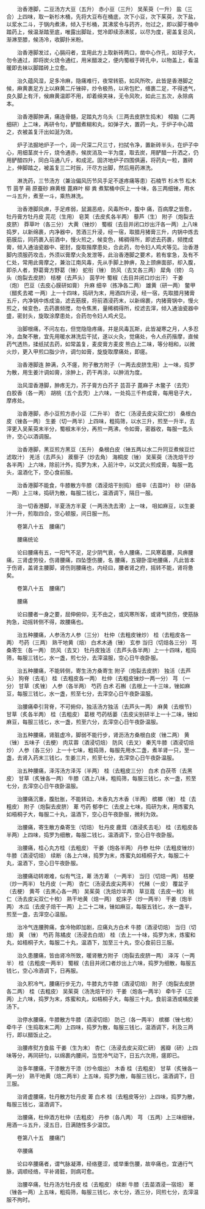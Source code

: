 <!-- { "loadSidebar": true } -->
　　治香港脚，二豆汤方大豆（五升） 赤小豆（三升） 吴茱萸（一升） 盐（三合）上四味，取一新杉木桶，先将大豆布在桶底，次下小豆，次下茱萸，次下盐，以浆水二斗，于锅内煮沸，倾入于杉桶，其沸浆令与药齐，勿过之，即以脚于桶中踏药上，候温渐踏至底，唯露出脚趾，觉冷即续添沸浆，以尽为度，密盖复忌风，渐淋至膝，候汤冷，收脚扑米粉。

　　治香港脚发过，心膈闷者，宜用此方上取新砖两口，凿中心作孔，如球子大，勿令通过，即将炭火烧令通红，用米醋泼之，便内蜀椒于砖孔中，以物盖上，看温暖即去袜以脚踏砖上立愈。

　　治久蕴风湿，足多冷麻，隐痛难行，夜常转筋，如风所吹，此皆是香港脚之候，麻黄裹足方上以麻黄二斤锉碎，炒令极热，以帛包贮，缠裹二足，不得透气，良久脚上有汗，候麻黄温即不用，却着绵夹袜，无令风吹，如此三五次，永除病本。

　　治香港脚肿满，痛连骨髓，足踏丸方乌头（三两去皮脐生捣末） 樟脑（二两细研）上二味，再研令匀，酽醋煮糊和丸，如弹子大，置药一丸，于炉子中心踏之，衣被盖复汗出如涎为效。

　　炉子法掘地炉子一个，阔一尺深二尺三寸，扫拭令净，置新砖半头，在炉子中心，用细茎炭十斤，烧令通赤，候炭消及一半为度，取去炭，用酽醋一升洒之，仍用酽醋四升，同白马通八斤，和成泥。固济地炉子四围俱遍，将药丸一粒，置砖上，伸脚踏之，被盖复三二时辰，汗尽方出脚，然后用药淋洗。

　　淋洗药，三节汤方（兼治偏风历节风手足不遂疼痛等患）石楠节 杉木节 松木节 茵芋 蒴 原蚕砂 麻黄根 蓖麻叶 柳 粪 煮絮桶中灰上一十味，各三两细锉，用水一斗五升，煮至一斗，乘热淋洗。

　　治香港脚风痹，手足疼弱，鼠漏恶疮，风毒所中，腹中 痛，百病摩之皆愈，牡丹膏方牡丹皮 芫花（生用） 皂荚（去皮炙各半两） 藜芦（生） 附子（炮裂去皮脐） 莽草叶（各三分） 大黄（锉炒） 蜀椒（去目并闭口炒出汗各一两）上八味捣罗，以新绵裹，内净器中，苦酒三升浸，经一宿，取腊月猪膏三升，内锅中炼去筋膜后，同药裹入前酒中，慢火煎之，候变色，稀稠得所，即滤去药裹，频搅成膏，倾入通油瓷器中、密封，旋取揩摩患处，合此药，勿令妇人鸡犬等见。治香港脚内须服药攻击，外须以膏摩火灸发泄等，此治香港脚之要术，若有挛急，及有不仁处，常用此膏摩之，兼治江南风毒，先从手脚上肿痹，及上颈痹面部，却入腹，即杀人者，野葛膏方野葛（锉） 蛇衔（锉） 防风（去叉各三两） 犀角（镑） 乌头（炮裂去皮脐） 桔梗（去芦头） 茵芋叶 蜀椒（去目并闭口炒出汗） 干姜（炮） 巴豆（去皮心膜研如膏） 升麻 细辛（拣净各二两） 雄黄（研一两） 鳖甲（醋炙去裙 一两）上一十四味，捣研为末，用酒四升浸，经一宿，先取腊月猪膏五斤，内净锅中炼成油，滤去筋膜，将前酒浸药末，以新绵裹，内猪膏锅中，慢火煎之，候变色，去药裹频搅，勿令焦黑，量稀稠得所，绞滤去滓，倾入通油瓷器中盛，密封头，旋取涂摩患处，合药勿令妇人鸡犬见。

　　治脚根痛，不问左右，但觉隐隐疼痛，并是风毒瓦斯，此皆凝寒之月，人多忍冷，血聚不散，宜先用暖水淋洗后干拭，遂以火灸，觉痛处，令人点药揩摩，直候药气透热，揉纸拭去药，如常盖复，麦皮膏方麦皮 熊白上二味，等分相和，以微火炒，更入甲煎口脂少许，调匀如膏，旋旋取摩痛处，即瘥。

　　治香港脚连 肿满，久不瘥，附子散方附子（一两去皮脐生用）上一味，捣罗为散，用生姜汁调如膏，涂肿上，药干再涂，以肿消为度。

　　治风湿香港脚，肿疼无力，芥子膏方白芥子 芸苔子 蓖麻子 木鳖子（去壳） 白胶香（各一两） 胡桃（五个去壳）上六味，一处捣三千杵成膏，每用皂子大，摩疼处。

　　治香港脚，赤小豆煎方赤小豆（二升半） 杏仁（汤浸去皮尖双仁炒） 桑根白皮（锉各一两） 生姜（切一两半）上四味，粗捣筛，以水三升，煎至一升半，去滓更入吴茱萸末半分，蜀椒末半分，再煎一两沸，令如膏，密器收，每服一匙头许，空心以酒调服。

　　治香港脚，黑豆煎方黑豆（五升） 桑根白皮（锉五两以水二升同豆煮候豆烂滤取汁） 羌活（去芦头） 蒺藜子（炒去角） 海桐皮（锉） 吴茱萸（汤洗焙干炒各半两）上六味，除前汁外，捣罗为末，入前汁中，以文武火煎成膏，每服一匙头，温酒化下，空心食前服。

　　治香港脚不能食，牛膝散方牛膝（酒浸焙干别捣） 细辛（去苗叶） 砂（研各一两）上三味，捣研为散，每服二钱匕，温酒调下，隔日一服。

　　治一切香港脚，半夏汤方半夏（一两汤洗去滑）上一味， 咀如麻豆，以生姜汁一升，煎取四合，空心顿服，间日服一剂。

　　卷第八十五　腰痛门

　　腰痛统论

　　论曰腰痛有五，一阳气不足，足少阴气衰，令人腰痛，二风寒着腰，风痹腰痛，三肾虚劳役，伤肾腰痛，四坠堕伤腰，名 腰痛，五寝卧湿地腰痛，凡此皆本于伤肾，盖肾主腰脚，肾伤则腰痛也，内经曰，腰者肾之府，摇转不能，肾将惫矣。

　　卷第八十五　腰痛门

　　腰痛

　　论曰腰者一身之要，屈伸俯仰，无不由之，或风寒所客，或肾气损伤，使筋脉拘急，动摇转侧不得，故腰痛也。

　　治五种腰痛，人参汤方人参（三分） 杜仲（去粗皮锉炒） 桂（去粗皮各一两） 芍药（三两） 熟干地黄（焙） 白术木通（锉） 玄参 当归（切焙各三分） 芎 桑寄生（各一两） 防风（去叉） 牡丹皮独活（去芦头各半两）上一十四味，粗捣筛，每服三钱匕，水一盏，煎七分，去滓温服，空心日午夜卧服。

　　治五种腰痛，不能转侧，寄生汤方桑寄生 附子（炮裂去皮脐） 独活（去芦头） 狗脊（去毛） 桂（去粗皮各一两） 杜仲（去粗皮锉炒一两一分） 芎 （一分） 甘草（炙锉） 人参（各半两） 芍药 白术 石槲（去根上一十三味，锉如麻豆，每服三钱匕，水一盏，煎至七分，去滓空心日午夜卧温服。

　　治腰痛牵引背脊，不可俯仰，独活汤方独活（去芦头一两） 麻黄（去根节） 甘草（炙各半两） 桂（去粗皮） 葛根 芍药栝蒌（去皮尖别研半上一十二味，锉如麻豆，每服三钱匕，水一盏，煎至六分，去滓空心日午夜卧温服。

　　治五种腰痛，肾脏虚冷，脚弱不能行步，肾沥汤方桑根白皮（锉二两） 黄 （锉） 五味子（去梗） 肉苁蓉（酒浸切焙） 防风（去叉） 秦艽牛膝（酒浸切焙炒） 人参（各三分）上一十七味，粗捣筛，每服先用水二盏，煮羊肾一只，至一盏，去肾入药末三钱匕，生姜三片，煎至七分，去滓空心日午夜卧温服。

　　治五种腰痛，泽泻汤方泽泻（半两） 桂（去粗皮三分） 白术 白茯苓（去黑皮） 甘草（炙锉各一两） 牛膝（酒上八味，粗捣筛，每服三钱匕，水一盏，煎至七分，去滓空心日午夜卧温服。

　　治腰痛沉重，腹肚胀，不能转动，木香丸方木香（半两） 槟榔（锉） 桂（去粗皮） 附子（炮裂去皮脐） 萆 芍药 郁李仁（去皮上七味，捣研为末，用炼蜜丸如梧桐子大，每服二十丸，温酒下，空心日午夜卧服，微利为效。

　　治腰痛，寄生散方桑寄生（切焙） 牡丹皮 鹿茸（酒浸炙去毛） 桂（去粗皮各半两）上四味，捣罗为细散，每服二钱匕，温酒调下，空心日午夜卧服。

　　治腰痛，桂心丸方桂（去粗皮） 干姜（炮各半两） 丹参 杜仲（去粗皮锉炒） 牛膝（酒浸切焙） 续断（各上六味，捣罗为末，炼蜜丸如梧桐子大，每服二十丸，温酒下，空心日午夜卧服。

　　治腰痛动转艰难，似有气注，萆 汤方萆 （一两半） 当归（切焙一两） 桔梗（炒一两半） 牡丹皮（一两） 杏仁（汤浸去皮尖两半） 代赭（一皮） 覆盆子（去梗） 黄芩（去黑心各一两） 吴茱萸（洗焙炒半两） 草豆蔻（去皮一枚） 桃仁（汤去皮尖双仁十枚） 熟干地黄（焙一两） 蛇床子（炒一两半） 干姜（炮半两） 木瓜（去皮子焙干一两）上二十二味，锉如麻豆，每服五钱匕，水一盏半，煎至一盏，去滓空心温服。

　　治冷气连腰胯痛，食冷物即加剧，应痛丸方白术 牛膝（酒浸切焙） 当归（切焙） 黄 （锉） 芍药 陈橘皮（汤浸去白焙） 桂（去上一十味，捣罗为末，炼蜜和丸，如梧桐子大，每服二十丸，温酒下，加至三十丸，空心食前日三服。

　　治久患腰痛，皆由肾冷所致，暖肾散方附子（炮裂去皮脐一两） 泽泻（一两半） 桂（去粗皮一两半） 蜀椒（去目并闭口者炒出上六味，捣罗为细散，每服五钱匕，空心冷酒调下，日再服。

　　治久积冷气，腰痛行步无力，牛膝丸方牛膝（酒浸切焙） 附子（炮裂去皮脐各二两） 桂（去粗皮） 吴茱萸（汤洗焙干炒）干姜（炮各一两半） 牵牛子（三两）上六味，捣罗为末，炼蜜和丸，如梧桐子大，每服三十丸，食前温洒或橘皮姜汤下。

　　治停水腰痛，牛膝散方牛膝（酒浸切焙） 防己（各一两半） 槟榔（锉七枚） 牵牛子（生捣取末二两）上四味，捣罗为散，每服三钱匕，温酒调下，利及三两行，即以醋饭止之。

　　治腰疼熨方食盐 干姜（生为末） 杏仁（汤浸去皮尖双仁研） 酱瓣（研）上四味等分，再同研匀，以绵裹内腰间，当觉冷气动下，日五六次用，瘥即已。

　　治多年腰痛，干漆散方干漆（炒令烟出） 木香 桂（去粗皮） 甘草（炙锉各一两一分） 熟干地黄（焙二两半）上五味，捣罗为散，每服三钱匕，温酒调下，日三服。

　　治肾虚腰痛，牡丹散方牡丹皮 萆 白术 桂（去粗皮等分）上四味，捣罗为散，每服三钱匕，温酒调下。

　　治腰痛，杜仲酒方杜仲（去粗皮） 丹参（各八两） 芎 （五两）上三味细锉，用酒一斗五升，浸五日，日满随性多少温饮。

　　卷第八十五　腰痛门

　　卒腰痛

　　论曰卒腰痛者，谓气脉凝滞，经络壅涩，或举重伤腰，故卒痛也，宜通行气脉，调顺经络，平补肾脏，则病可愈。

　　治腰卒痛，牡丹汤方牡丹皮 桂（去粗皮） 续断 牛膝（去苗酒浸一宿焙） 萆 （锉各一两）上五味，粗捣筛，每服三钱匕，水七分，酒三分，同煎七分，去滓温服不拘时。

